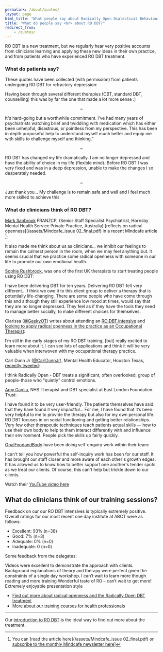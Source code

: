 ```yaml
---
permalink: /about/quotes/
layout: page
html_title: "What people say about Radically Open Dialectical Behaviour Therapy"
title: "What do people say <br> about RO DBT?"
redirect_from:
    - /quotes/
---
```


RO DBT is a new treatment, but we regularly hear very positive accounts from clinicians learning and applying these new ideas in their own practice, and from patients who have experienced RO DBT treatment.


### What do patients say?

These quotes have been collected (with permission) from patients undergoing RO DBT for refractory depression:

<quote>Having been through several different therapies (CBT, standard DBT, counselling) this was by far the one that made a lot more sense :)</quote>

<center>~</center>


<quote>It's hard-going but a worthwhile commitment. I've had many years of psychiatrists watching brief  and twiddling with medication which has either been unhelpful, disastrous, or pointless from my perspective. This has been in depth purposeful help to understand myself much better and equip me with skills to challenge myself and thinking.”</quote>

<center>~</center>

<quote>RO DBT has changed my life dramatically. I am no longer depressed and have the ability of choice in my life (flexible mind). Before RO DBT I was very fixed and was in a deep depression, unable to make the changes I so desperately needed.</quote>

<center>~</center>

<quote>Just thank you… My challenge is to remain safe and well and I feel much more skilled to achieve this</quote>





### What do clinicians think of RO DBT?

[Mark Sanbrook](http://www.aushealthpages.com.au/psychiatry-related/psychiatry/sanbrook-mark) FRANZCP, (Senior Staff Specialist Psychiatrist, Hornsby Mental Health Service Private Practice, Australia) [reflects on radical openness](/assets/Mindcafe_issue 02_final.pdf) in a recent Mindcafe article [^subs]:

<quote>It also made me think about us as clinicians... we inhibit our feelings to remain the calmest person in the room, when we may feel anything but. It seems crucial that we practice some radical openness with someone in our life to promote our own emotional health.</quote>

[^subs]: You can [read the article here](/assets/Mindcafe_issue 02_final.pdf) or [subscribe to the monthly Mindcafe newsletter here](http://mindcafe.com.au)]

[Sophie Rushbrook](http://uk.linkedin.com/pub/sophie-rushbrook/18/82/516), was one of the first UK therapists to start treating people using RO DBT:

<quote>I have been delivering DBT for ten years. Delivering RO DBT felt very different... I think we owe it to this client group to deliver a therapy that is potentially life-changing. There are some people who have come through this and although they still experience low mood at times, would say that they are no longer depressed. They feel as if they have the tools they need to manage better socially, to make different choices for themselves.</quote>



Clarissa ([@GeekyOT](https://twitter.com/GeekyOT)) writes about attending an [RO DBT intensive](/training/intensive/) and [looking to apply radical openness in the practice as an Occupational Therapist](http://shamelessotgeek.wordpress.com/2014/07/06/discovering-radically-open-dialectical-behaviour-therapy-ro-dbt/):

<quote>I’m still in the early stages of my RO DBT training, [but] really excited to learn more about it. I can see lots of applications and think it will be very valuable when interwoven with my occupational therapy practice.</quote>



Carl Dunn Jr ([@CarlDunnJr](https://twitter.com/CarlDunnJr)), Mental Health Educator, Houston Texas, [recently tweeted](https://twitter.com/CarlDunnJr/status/485115757203054593):

<quote>I think Radically Open - DBT treats a significant, often overlooked, group of people-those who "quietly" control emotions.</quote>



[Amy Gaglia](http://uk.linkedin.com/pub/amy-gaglia/61/513/835), NHS Therapist and DBT specialist at East London Foundation Trust:

<quote>I have found it to be very user-friendly. The patients themselves have said that they have found it very impactful... For me, I have found that it’s been very helpful to me to provide the therapy but also for my own personal life. RO DBT focuses in on social functioning and getting better relationships. Very few other therapeutic techniques teach patients actual skills — how to use their own body to help to them interact differently with and influence their environment. People pick the skills up fairly quickly.</quote>


[OpalFoodandBody](http://www.opalfoodandbody.com/) have been doing self-enquiry work within their team:

<quote>I can't tell you how powerful the self-inquiry work has been for our staff.  It has brought our staff closer and more aware of each other's growth edges.  It has allowed us to know how to better support one another's tender spots as we treat our clients.  Of course, this can't help but trickle down to our clients.</quote>

Watch their [YouTube video here](https://www.youtube.com/watch?v=TXfdHOKwvuA&feature=youtu.be)



## What do clinicians think of our training sessions?


Feedback on our our RO DBT intensives is typically extremely positive. Overall ratings for our most recent one day institute at ABCT were as follows:

- Excellent: 93% (n=38) 
- Good: 7% (n=3) 
- Adequate: 0% (n=0) 
- Inadequate: 0 (n=0)

Some feedback from the delegates:

<quote>
Videos were excellent to demonstrate the approach with clients. Background explanations of theory and therapy were perfect given the constraints of  a single day workshop. I can’t wait to learn more though reading and more training
</quote>

<quote>
Wonderful taste of RO – can’t wait to get more!
</quote>

<quote>
	Extremely enjoyable presentation style
</quote>

- [Find out more about radical openness and the Radically Open DBT treatment](/about/)
- [More about our training courses for health professionals](/professionals/)








------------------------------------

Our [introduction to RO DBT](/training/introduction.html) is the ideal way to find out more about the treatment.
